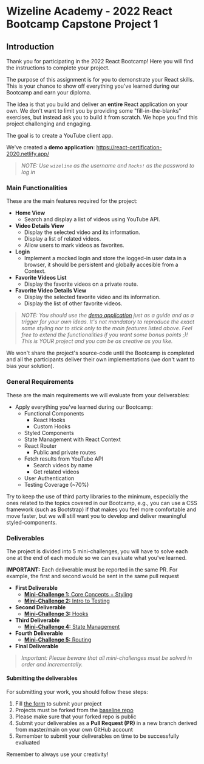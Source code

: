 # Wizeline Academy - 2022 React Bootcamp Capstone Project 1
## Introduction
Thank you for participating in the 2022 React Bootcamp! Here you will find the instructions to complete your project.

The purpose of this assignment is for you to demonstrate your React skills. This is your chance to show off everything you've learned during our Bootcamp and earn your diploma.

The idea is that you build and deliver an **entire** React application on your own. We don't want to limit you by providing some "fill-in-the-blanks" exercises, but instead ask you to build it from scratch. We hope you find this project challenging and engaging.

The goal is to create a YouTube client app.

We've created a **demo application**: https://react-certification-2020.netlify.app/

> **NOTE:* Use `wizeline` as the username and `Rocks!` as the password to log in*

### Main Functionalities
These are the main features required for the project:

- **Home View**
  - Search and display a list of videos using YouTube API.
- **Video Details View**
  - Display the selected video and its information.
  - Display a list of related videos.
  - Allow users to mark videos as favorites.
- **Login**
  - Implement a mocked login and store the logged-in user data in a browser, it should be persistent and globally accesible from a Context.
- **Favorite Videos List**
  - Display the favorite videos on a private route.
- **Favorite Video Details View**
  - Display the selected favorite video and its information.
  - Display the list of other favorite videos.

> **NOTE:* You should use the [demo application](https://react-certification-2020.netlify.app/) just as a guide and as a trigger for your own ideas. It's not mandatory to reproduce the exact same styling nor to stick only to the main features listed above. Feel free to extend the functionalities if you want some bonus points ;)! This is YOUR project and you can be as creative as you like.*

We won't share the project's source-code until the Bootcamp is completed and all the participants deliver their own implementations (we don't want to bias your solution).

### General Requirements
These are the main requirements we will evaluate from your deliverables:
- Apply everything you've learned during our Bootcamp:
  - Functional Components
    - React Hooks
    - Custom Hooks
  - Styled Components
  - State Management with React Context
  - React Router
    - Public and private routes
  - Fetch results from YouTube API
    - Search videos by name
    - Get related videos
  - User Authentication
  - Testing Coverage (~70%)
  
Try to keep the use of third party libraries to the minimum, especially the ones related to the topics covered in our Bootcamp, e.g., you can use a CSS framework (such as Bootstrap) if that makes you feel more comfortable and move faster, but we will still want you to develop and deliver meaningful styled-components.

### Deliverables
The project is divided into 5 mini-challenges, you will have to solve each one at the end of each module so we can evaluate what you've learned. 

**IMPORTANT:** Each deliverable must be reported in the same PR. For example, the first and second would be sent in the same pull request

- **First Deliverable**
  - [**Mini-Challenge 1:** Core Concepts + Styling](https://github.com/wizelineacademy/react-gist/blob/main/capstone-project-1/mini-challenges/mini-challenge-1.md)
  - [**Mini-Challenge 2:** Intro to Testing](https://github.com/wizelineacademy/react-gist/blob/main/capstone-project-1/mini-challenges/mini-challenge-2.md)
- **Second Deliverable**
  - [**Mini-Challenge 3:** Hooks](https://github.com/wizelineacademy/react-gist/blob/main/capstone-project-1/mini-challenges/mini-challenge-3.md)
- **Third Deliverable**
  - [**Mini-Challenge 4:** State Management](https://github.com/wizelineacademy/react-gist/blob/main/capstone-project-1/mini-challenges/mini-challenge-4.md)
- **Fourth Deliverable**
  - [**Mini-Challenge 5:** Routing](https://github.com/wizelineacademy/react-gist/blob/main/capstone-project-1/mini-challenges/mini-challenge-5.md)
- **Final Deliverable**

> **Important:* Please beware that all mini-challenges must be solved in order and incrementally.*

#### Submitting the deliverables
For submitting your work, you should follow these steps:
1. Fill [the form](https://forms.gle/7Jz2uXMFYXfcU2428) to submit your project
2. Projects must be forked from the [baseline repo](https://github.com/wizelineacademy/react-apprenticeship-capstone1)
3. Please make sure that your forked repo is public
4. Submit your deliverables as a **Pull Request (PR)** in a new branch derived from master/main on your own GitHub account
5. Remember to submit your deliverables on time to be successfully evaluated

Remember to always use your creativity!
